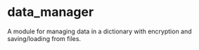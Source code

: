 # data_manager
A module for managing data in a dictionary with encryption and saving/loading from files.